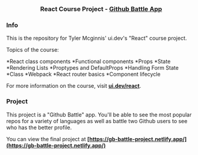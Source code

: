 <h3 align="center">React Course Project - <a href="http://github-battle.ui.dev/">Github Battle App</a></h3>

### Info

This is the repository for Tyler Mcginnis' ui.dev's "React" course project.

Topics of the course:

*React class components
*Functional components
*Props
*State
*Rendering Lists
*Proptypes and DefaultProps
*Handling Form State
*Class
*Webpack
*React router basics
\*Component lifecycle

For more information on the course, visit **[ui.dev/react](https://ui.dev/react/)**.

### Project

This project is a "Github Battle" app. You'll be able to see the most popular repos for a variety of languages as well as battle two Github users to see who has the better profile.

You can view the final project at **[https://gb-battle-project.netlify.app/](https://gb-battle-project.netlify.app/)**
